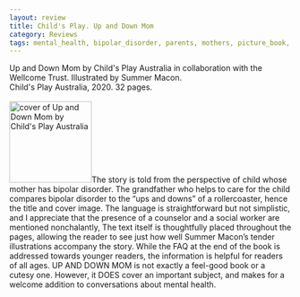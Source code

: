 ```yaml
---
layout: review
title: Child's Play. Up and Down Mom
category: Reviews
tags: mental_health, bipolar_disorder, parents, mothers, picture_book, emotions
---
```

<span class="title">Up and Down Mom</span> by Child's Play Australia in collaboration with the Wellcome Trust. Illustrated by Summer Macon.<br>
<span class="publisher">Child's Play Australia, 2020. 32 pages.</span><br><br>
<span class="book1"><img src="https://www.childsplay.com.au/images/Up%20and%20Down%20Mom350.jpg" width="147" height="144.88" alt="cover of Up and Down Mom by Child's Play Australia"></span>The story is told from the perspective of child whose mother has bipolar disorder. The grandfather who helps to care for the child compares bipolar disorder to the “ups and downs” of a rollercoaster, hence the title and cover image. The  language is straightforward but not simplistic, and I appreciate that the presence of a counselor and a social worker are mentioned nonchalantly, The text itself is thoughtfully placed throughout the pages, allowing the reader to see just how well Summer Macon’s tender illustrations accompany the story. While the FAQ at the end of the book is addressed towards younger readers, the information is helpful for readers of all ages.  UP AND DOWN MOM is not exactly a feel-good book or a cutesy one. However, it DOES cover an important subject, and makes for a welcome addition to conversations about mental health.
